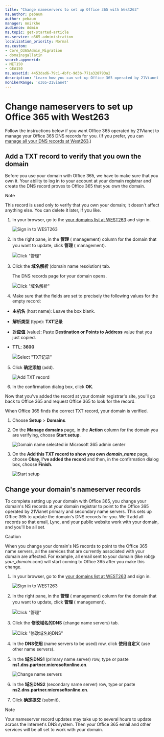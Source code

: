 ```yaml
---
title: "Change nameservers to set up Office 365 with West263"
ms.author: pebaum
author: pebaum
manager: mnirkhe
audience: Admin
ms.topic: get-started-article
ms.service: o365-administration
localization_priority: Normal
ms.custom:
- Core_O365Admin_Migration
- domainsgallatin
search.appverid:
- MET150
- GEA150
ms.assetid: 4453dad6-79c1-4bfc-9d3b-771a328793a2
description: "Learn how you can set up Office 365 operated by 21Vianet to manage your DNS records, when West263 is the DNS hosting provider."
monikerRange: 'o365-21vianet'
---
```


# Change nameservers to set up Office 365 with West263

Follow the instructions below if you want Office 365 operated by 21Vianet to manage your Office 365 DNS records for you. (If you prefer, you can [manage all your DNS records at West263](../get-help-with-domains/create-dns-records-at-any-dns-hosting-provider.md).)

## Add a TXT record to verify that you own the domain
<a name="BKMK_add_a_record"> </a>

Before you use your domain with Office 365, we have to make sure that you own it. Your ability to log in to your account at your domain registrar and create the DNS record proves to Office 365 that you own the domain.
  
> [!NOTE]
> This record is used only to verify that you own your domain; it doesn't affect anything else. You can delete it later, if you like. 
  
1. In your browser, go to the [your domains list at WEST263](http://west263.com/manager/domain) and sign in. 
    
    ![Sign in to WEST263](../media/c1042b3b-9560-4383-ba24-ae1f522b17c5.png)
  
2. In the right pane, in the **管理** ( management) column for the domain that you want to update, click **管理** ( management). 
    
    ![Click "管理"](../media/a1fc5365-da24-4d6f-b51b-706485e1a065.png)
  
3. Click the **域名解析** (domain name resolution) tab. 
    
    The DNS records page for your domain opens.
    
    ![Click "域名解析"](../media/5263e2de-81f1-4cdf-805e-4e2d0ce62bae.png)
  
4. Make sure that the fields are set to precisely the following values for the empty record:
    
  - **主机名** (host name): Leave the box blank. 
    
  - **解析类型** (type): **TXT记录**
    
  - **对应值** (value): Paste **Destination or Points to Address** value that you just copied. 
    
  - **TTL**: **3600**
    
    ![Select "TXT记录"](../media/5e34c5cd-72d0-46dd-9c8c-05258d1108d0.png)
  
5. Click **确定添加** (add). 
    
    ![Add TXT record](../media/6d00a4e5-d332-4514-b7c1-1a0267c7516d.png)
  
6. In the confirmation dialog box, click **OK**.
    
Now that you've added the record at your domain registrar's site, you'll go back to Office 365 and request Office 365 to look for the record.
  
When Office 365 finds the correct TXT record, your domain is verified.
  
1. Choose **Setup** \> **Domains**.
    
2. On the **Manage domains** page, in the **Action** column for the domain you are verifying, choose **Start setup**.
    
    ![Domain name selected in Microsoft 365 admin center](../media/c61204f1-a025-448b-a2a1-c4d7abee7a06.png)
  
3. On the **Add this TXT record to show you own** ***domain_name*** page, choose **Okay, I've added the record** and then, in the confirmation dialog box, choose **Finish**.
    
    ![Start setup](../media/5f6578af-ae32-49e8-b283-ec2d080420da.png)
  
## Change your domain's nameserver records
<a name="BKMK_change_your_domain_s_1"> </a>

To complete setting up your domain with Office 365, you change your domain's NS records at your domain registrar to point to the Office 365 operated by 21Vianet primary and secondary name servers. This sets up Office 365 to update the domain's DNS records for you. We'll add all records so that email, Lync, and your public website work with your domain, and you'll be all set.
  
> [!CAUTION]
> When you change your domain's NS records to point to the Office 365 name servers, all the services that are currently associated with your domain are affected. For example, all email sent to your domain (like rob@ *your_domain*.com) will start coming to Office 365 after you make this change. 
  
1. In your browser, go to the [your domains list at WEST263](http://west263.com/manager/domain) and sign in. 
    
    ![Sign in to WEST263](../media/c1042b3b-9560-4383-ba24-ae1f522b17c5.png)
  
2. In the right pane, in the **管理** ( management) column for the domain that you want to update, click **管理** ( management). 
    
    ![Click "管理"](../media/a1fc5365-da24-4d6f-b51b-706485e1a065.png)
  
3. Click the **修改域名的DNS** (change name servers) tab. 
    
    ![Click "修改域名的DNS"](../media/43305c70-75d6-4db4-b1df-c27420c1e6fe.png)
  
4. In the **DNS使用** (name servers to be used) row, click **使用自定义** (use other name servers). 
    
5. In the **域名DNS1** (primary name server) row, type or paste **ns1.dns.partner.microsoftonline.cn**. 
    
    ![Change name servers](../media/749209fe-cc79-4967-8da1-1a3f090c3b9c.png)
  
6. In the **域名DNS2** (secondary name server) row, type or paste **ns2.dns.partner.microsoftonline.cn**. 
    
7. Click **确定提交** (submit). 
    
> [!NOTE]
> Your nameserver record updates may take up to several hours to update across the Internet's DNS system. Then your Office 365 email and other services will be all set to work with your domain. 
  

